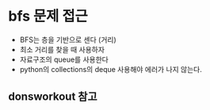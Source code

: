 <h1>bfs 문제 접근</h1>
<ul>
<li>BFS는 층을 기반으로 센다 (거리)</li>
<li>최소 거리를 찾을 때 사용하자</li>
<li>자료구조의 queue를 사용한다</li>
<li>python의 collections의 deque 사용해야 에러가 나지 않는다.</li>

</ul>
<h2>donsworkout 참고</h2>

